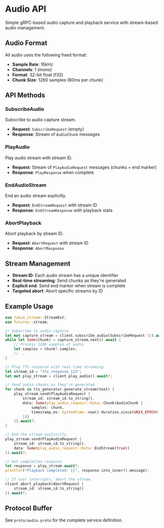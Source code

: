 # Audio API

Simple gRPC-based audio capture and playback service with stream-based audio management.

## Audio Format

All audio uses the following fixed format:
- **Sample Rate**: 16kHz
- **Channels**: 1 (mono)
- **Format**: 32-bit float (f32)
- **Chunk Size**: 1280 samples (80ms per chunk)

## API Methods

### SubscribeAudio
Subscribe to audio capture stream.
- **Request**: `SubscribeRequest` (empty)
- **Response**: Stream of `AudioChunk` messages

### PlayAudio
Play audio stream with stream ID.
- **Request**: Stream of `PlayAudioRequest` messages (chunks + end marker)
- **Response**: `PlayResponse` when complete

### EndAudioStream
End an audio stream explicitly.
- **Request**: `EndStreamRequest` with stream ID
- **Response**: `EndStreamResponse` with playback stats

### AbortPlayback
Abort playback by stream ID.
- **Request**: `AbortRequest` with stream ID
- **Response**: `AbortResponse`

## Stream Management

- **Stream ID**: Each audio stream has a unique identifier
- **Real-time streaming**: Send chunks as they're generated
- **Explicit end**: Send end marker when stream is complete
- **Targeted abort**: Abort specific streams by ID

## Example Usage

```rust
use tokio_stream::StreamExt;
use futures::stream;

// Subscribe to audio capture
let mut capture_stream = client.subscribe_audio(SubscribeRequest {}).await?;
while let Some(chunk) = capture_stream.next().await {
    // Process 1280 samples of audio
    let samples = chunk?.samples;
    // ...
}

// Play TTS response with real-time streaming
let stream_id = "tts_response_123";
let mut play_stream = client.play_audio().await?;

// Send audio chunks as they're generated
for chunk in tts_generator.generate_stream(text) {
    play_stream.send(PlayAudioRequest {
        stream_id: stream_id.to_string(),
        data: Some(play_audio_request::Data::Chunk(AudioChunk {
            samples: chunk,
            timestamp_ms: SystemTime::now().duration_since(UNIX_EPOCH)?.as_millis() as u64,
        }))
    }).await?;
}

// End the stream explicitly
play_stream.send(PlayAudioRequest {
    stream_id: stream_id.to_string(),
    data: Some(play_audio_request::Data::EndStream(true))
}).await?;

// Get completion response
let response = play_stream.await?;
println!("Playback completed: {}", response.into_inner().message);

// If user interrupts, abort the stream
client.abort_playback(AbortRequest {
    stream_id: stream_id.to_string()
}).await?;
```

## Protocol Buffer

See `proto/audio.proto` for the complete service definition. 
